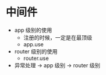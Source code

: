 # 中间件

* app 级别的使用
  - 注册的时候，一定是在最顶级
  - app.use
* router 级别的使用
  - router.use
* 异常处理 -> app 级别 -> router 级别
